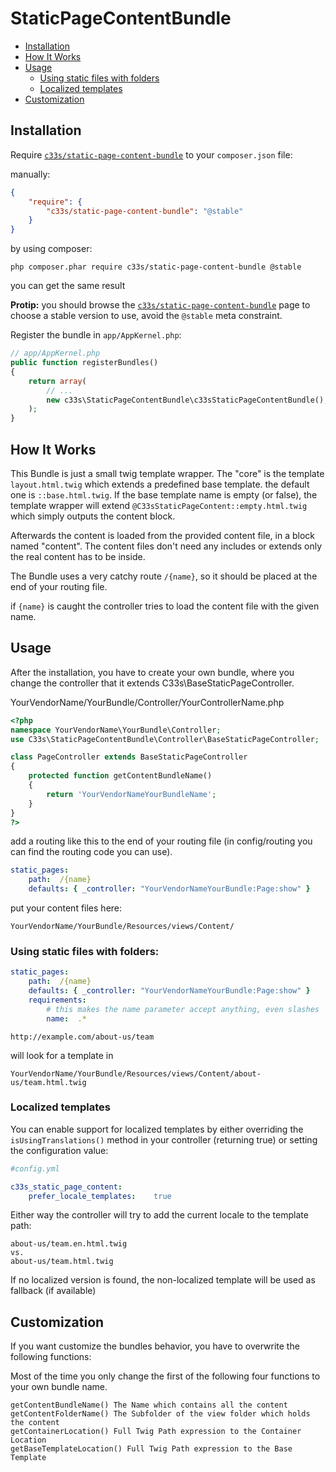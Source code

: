 # StaticPageContentBundle
* [Installation](#installation)
* [How It Works](#how-it-works)
* [Usage](#usage)
    * [Using static files with folders](#using-static-files-with-folders)
    * [Localized templates](#localized-templates)
* [Customization](#customization)

## Installation

Require [`c33s/static-page-content-bundle`][link_packagist] to your `composer.json` file:

manually: 
```json
{
    "require": {
        "c33s/static-page-content-bundle": "@stable"
    }
}
```
by using composer:

	php composer.phar require c33s/static-page-content-bundle @stable

you can get the same result

**Protip:** you should browse the [`c33s/static-page-content-bundle`][link_packagist] page to choose a stable version to use, avoid the `@stable` meta constraint.

Register the bundle in `app/AppKernel.php`:

```php
// app/AppKernel.php
public function registerBundles()
{
    return array(
        // ...
        new c33s\StaticPageContentBundle\c33sStaticPageContentBundle(),
    );
}
```

## How It Works

This Bundle is just a small twig template wrapper. The "core" is the template
`layout.html.twig` which extends a predefined base template. the 
default one is `::base.html.twig`. If the base template name is empty (or false),
the  template wrapper will extend `@C33sStaticPageContent::empty.html.twig` which
simply outputs the content block.

Afterwards the content is loaded from the provided content file, in a block 
named "content". The content files don't need any includes or extends only the 
real content has to be inside.

The Bundle uses a very catchy route `/{name}`, so it should be placed at the end of your
routing file.

if `{name}` is caught the controller tries to load the content file with the
given name.

## Usage
After the installation, you have to create your own bundle, where you change the
controller that it extends C33s\BaseStaticPageController.

YourVendorName/YourBundle/Controller/YourControllerName.php
```php
<?php
namespace YourVendorName\YourBundle\Controller;
use C33s\StaticPageContentBundle\Controller\BaseStaticPageController;

class PageController extends BaseStaticPageController
{
    protected function getContentBundleName()
    {
        return 'YourVendorNameYourBundleName';
    }
}
?>
```

add a routing like this to the end of your routing file (in config/routing you can
find the routing code you can use).
```yml
static_pages:
    path:  /{name}
    defaults: { _controller: "YourVendorNameYourBundle:Page:show" }
```

put your content files here:
```
YourVendorName/YourBundle/Resources/views/Content/
```

### Using static files with folders:

```yml
static_pages:
    path:  /{name}
    defaults: { _controller: "YourVendorNameYourBundle:Page:show" }
    requirements:
        # this makes the name parameter accept anything, even slashes
        name:  .*
```

```
http://example.com/about-us/team
```
will look for a template in

```
YourVendorName/YourBundle/Resources/views/Content/about-us/team.html.twig
```

### Localized templates

You can enable support for localized templates by either overriding the `isUsingTranslations()` method in your controller
(returning true) or setting the configuration value:

```yml
#config.yml

c33s_static_page_content:
    prefer_locale_templates:    true
```
Either way the controller will try to add the current locale to the template path:

```
about-us/team.en.html.twig
vs.
about-us/team.html.twig
```

If no localized version is found, the non-localized template will be used as fallback (if available)

## Customization
If you want customize the bundles behavior, you have to overwrite the following 
functions:

Most of the time you only change the first of the following four functions to your 
own bundle name.

```
getContentBundleName() The Name which contains all the content
getContentFolderName() The Subfolder of the view folder which holds the content
getContainerLocation() Full Twig Path expression to the Container Location
getBaseTemplateLocation() Full Twig Path expression to the Base Template
```

[link_packagist]:          https://packagist.org/packages/c33s/static-page-content-bundle
